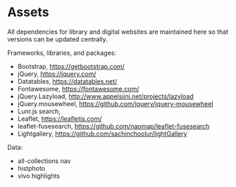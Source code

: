 # Assets

All dependencies for library and digital websites are maintained here so that versions can be updated centrally. 

Frameworks, libraries, and packages:

- Bootstrap, https://getbootstrap.com/
- jQuery, https://jquery.com/
- Datatables, https://datatables.net/
- Fontawesome, https://fontawesome.com/
- jQuery.Lazyload, http://www.appelsiini.net/projects/lazyload
- jQuery.mousewheel, https://github.com/jquery/jquery-mousewheel
- Lunr.js search, 
- Leaflet, https://leafletjs.com/
- leaflet-fusesearch, https://github.com/naomap/leaflet-fusesearch
- Lightgallery, https://github.com/sachinchoolur/lightGallery

Data:

- all-collections nav
- histphoto
- vivo highlights
